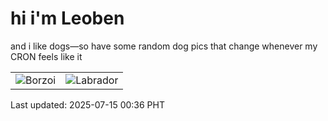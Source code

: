 # hi i'm Leoben

and i like dogs—so have some random dog pics that change whenever my CRON feels like it

|  |  |
|--------|----------|
| ![Borzoi](https://random-dog-vercel.vercel.app/api/random-borzoi?v=1752511017) | ![Labrador](https://random-dog-vercel.vercel.app/api/random-labrador?v=1752511017) |

Last updated: 2025-07-15 00:36 PHT
